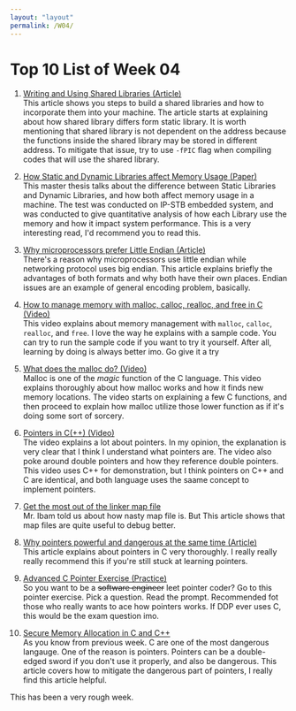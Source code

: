 ```yaml
---
layout: "layout"
permalink: /W04/
---
```


# Top 10 List of Week 04

1. [Writing and Using Shared Libraries (Article)](https://www.informit.com/articles/article.aspx?p=22424)<br>
This article shows you steps to build a shared libraries and how to incorporate
them into your machine. The article starts at explaining about how shared
library differs form static library. It is worth mentioning that shared library 
is not dependent on the address because the functions inside the shared library 
may be stored in different address. To mitigate that issue, try to use `-fPIC` 
flag when compiling codes that will use the shared library.

2. [How Static and Dynamic Libraries affect Memory Usage (Paper)](https://publications.lib.chalmers.se/records/fulltext/127837.pdf)<br>
This master thesis talks about the difference between Static Libraries and 
Dynamic Libraries, and how both affect memory usage in a machine. The test was 
conducted on IP-STB embedded system, and was conducted to give quantitative 
analysis of how each Library use the memory and how it impact system 
performance. This is a very interesting read, I'd recommend you to read this. 

3. [Why microprocessors prefer Little Endian (Article)](https://betterexplained.com/articles/understanding-big-and-little-endian-byte-order/)<br>
There's a reason why microprocessors use little endian while networking protocol
uses big endian. This article explains briefly the advantages of both formats 
and why both have their own places. Endian issues are an example of general
encoding problem, basically. 

4. [How to manage memory with malloc, calloc, realloc, and free in C (Video)](https://www.youtube.com/watch?v=lQP4X3odvHE)<br>
This video explains about memory management with `malloc`, `calloc`, `realloc`,
and `free`. I love the way he explains with a sample code. You can try to run
the sample code if you want to try it yourself. After all, learning by doing is
always better imo. Go give it a try

5. [What does the malloc do? (Video)](https://www.youtube.com/watch?v=HPDBOhiKaD8)<br>
Malloc is one of the *magic* function of the C language. This video explains 
thoroughly about how malloc works and how it finds new memory locations. The 
video starts on explaining a few C functions, and then proceed to explain how
malloc utilize those lower function as if it's doing some sort of sorcery. 

6. [Pointers in C(++) (Video)](https://en.wikipedia.org/wiki/6)<br>
The video explains a lot about pointers. In my opinion, the explanation is very 
clear that I think I understand what pointers are. The video also poke around
double pointers and how they reference double pointers. This video uses C++ for
demonstration, but I think pointers on C++ and C are identical, and both
language uses the saame concept to implement pointers.

7. [Get the most out of the linker map file](https://interrupt.memfault.com/blog/get-the-most-out-of-the-linker-map-file)<br>
Mr. Ibam told us about how nasty map file is. But This article shows that map
files are quite useful to debug better.

8. [Why pointers powerful and dangerous at the same time (Article)](http://wrigstad.com/ioopm18/pointers.html)<br>
This article explains about pointers in C very thoroughly. I really really
really recommend this if you're still stuck at learning pointers.

9. [Advanced C Pointer Exercise (Practice)](https://www.geeksforgeeks.org/c-language-2-gq/advanced-pointer-c-gq/)<br>
So you want to be a ~~software engineer~~ leet pointer coder? Go to this pointer
exercise. Pick a question. Read the prompt. Recommended fot those who really
wants to ace how pointers works. If DDP ever uses C, this would be the exam
question imo.

10. [Secure Memory Allocation in C and C++](https://www.codeproject.com/Articles/13853/Secure-Coding-Best-Practices-for-Memory-Allocation)<br>
As you know from previous week. C are one of the most dangerous langauge. One of
the reason is pointers. Pointers can be a double-edged sword if you don't use it
properly, and also be dangerous. This article covers how to mitigate the
dangerous part of pointers, I really find this article helpful.

This has been a very rough week.

